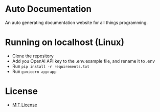 # Auto Documentation
An auto generating documentation website for all things programming.

# Running on localhost (Linux)
- Clone the repository
- Add you OpenAI API key to the .env.example file, and rename it to .env
- Run ```pip install -r requirements.txt```
- Run ```gunicorn app:app```

# License
- [MIT License](LICENSE.md)
